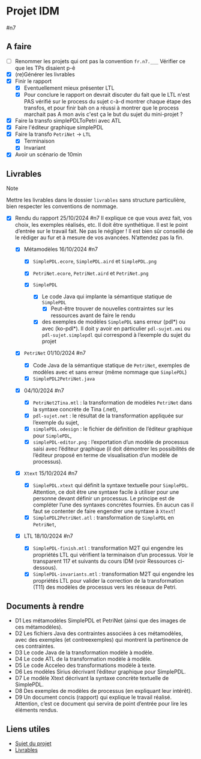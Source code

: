 # Projet IDM

#n7

## A faire

- [ ] Renommer les projets qui ont pas la convention `fr.n7.___`
      Vérifier ce que les TPs disaient p-ê
- [x] (re)Générer les livrables
- [x] Finir le rapport
  - [x] Eventuellement mieux présenter LTL
  - [x] Pour conclure le rapport on devrait discuter du fait que le LTL n'est PAS vérifié sur le process du sujet
        c-à-d montrer chaque étape des transfos, et pour finir bah on a réussi à montrer que le process marchait pas
        A mon avis c'est ça le but du sujet du mini-projet ?
- [x] Faire la transfo simplePDLToPetri avec ATL
- [x] Faire l'éditeur graphique simplePDL
- [x] Faire la transfo `PetriNet` -> `LTL`
  - [x] Terminaison
  - [x] Invariant
- [x] Avoir un scénario de 10min

## Livrables

> [!note]
> Mettre les livrables dans le dossier `livrables` sans structure particulière, bien respecter les conventions de nommage.

- [x] Rendu du rapport 25/10/2024 #n7
      Il explique ce que vous avez fait, vos choix, les exemples réalisés, etc. Il doit être synthétique.
      Il est le point d’entrée sur le travail fait. Ne pas le négliger !
      Il est bien sûr conseillé de le rédiger au fur et à mesure de vos avancées. N’attendez pas la fin.

  - [x] Métamodèles 16/10/2024 #n7

    - [x] `SimplePDL.ecore`, `SimplePDL.aird` et `SimplePDL.png`
    - [x] `PetriNet.ecore`, `PetriNet.aird` et `PetriNet.png`

    - [x] `SimplePDL`
      - [x] Le code Java qui implante la sémantique statique de `SimplePDL`
        - [x] Peut-être trouver de nouvelles contraintes sur les ressources avant de faire le rendu
      - [x] des exemples de modèles `SimplePDL` sans erreur (pdl*) ou avec (ko-pdl*).
            Il doit y avoir en particulier `pdl-sujet.xmi` ou `pdl-sujet.simplepdl` qui correspond à l’exemple du sujet du projet

  - [x] `PetriNet` 01/10/2024 #n7

    - [x] Code Java de la sémantique statique de `PetriNet`, exemples de modèles avec et sans erreur (même nommage que `SimplePDL`)
    - [x] `SimplePDL2PetriNet.java`

  - [x] 04/10/2024 #n7
    - [x] `PetriNet2Tina.mtl` : la transformation de modèles `PetriNet` dans la syntaxe concrète de Tina (.net),
    - [x] `pdl-sujet.net` : le résultat de la transformation appliquée sur l’exemple du sujet,
    - [x] `simplePDL.odesign` : le fichier de définition de l’éditeur graphique pour `SimplePDL`,
    - [x] `simplePDL-editor.png` : l’exportation d’un modèle de processus saisi avec l’éditeur graphique (il doit démontrer les possibilités de l’éditeur proposé en terme de visualisation d’un modèle de processus).
  - [x] `Xtext` 15/10/2024 #n7
    - [x] `SimplePDL.xtext` qui définit la syntaxe textuelle pour `SimplePDL`. Attention, ce doit être une syntaxe facile à utiliser pour une personne devant définir un processus. Le principe est de compléter l’une des syntaxes concrètes fournies. En aucun cas il faut se contenter de faire engendrer une syntaxe à `Xtext`!
    - [x] `SimplePDL2PetriNet.atl` : transformation de `SimplePDL` en `PetriNet`,
  - [x] LTL 18/10/2024 #n7
    - [x] `SimplePDL-finish.mtl` : transformation M2T qui engendre les propriétés LTL qui vérifient la terminaison d’un processus. Voir le transparent 117 et suivants du cours IDM (voir Ressources ci-dessous).
    - [x] `SimplePDL-invariants.mtl` : transformation M2T qui engendre les propriétés LTL pour valider la correction de la transformation (T11) des modèles de processus vers les réseaux de Petri.

## Documents à rendre

- D1 Les métamodèles SimplePDL et PetriNet (ainsi que des images de ces métamodèles).
- D2 Les fichiers Java des contraintes associées à ces métamodèles, avec des exemples (et contreexemples) qui montrent la pertinence de ces contraintes.
- D3 Le code Java de la transformation modèle à modèle.
- D4 Le code ATL de la transformation modèle à modèle.
- D5 Le code Acceleo des transformations modèle à texte.
- D6 Les modèles Sirius décrivant l’éditeur graphique pour SimplePDL.
- D7 Le modèle Xtext décrivant la syntaxe concrète textuelle de SimplePDL.
- D8 Des exemples de modèles de processus (en expliquant leur intérêt).
- D9 Un document concis (rapport) qui explique le travail réalisé. Attention, c’est ce document
  qui servira de point d’entrée pour lire les éléments rendus.

## Liens utiles

- [Sujet du projet](http://xc4ens.free.fr/ens/2024-2sn-gls/CONTENU/IDM/gls-idm-2sn-2024-mp-01-sujet.pdf)
- [Livrables]([http://xc4ens.free.fr/ens/2024-2sn-gls/gls-2sn-2024-deroulement-corrige017.html)

